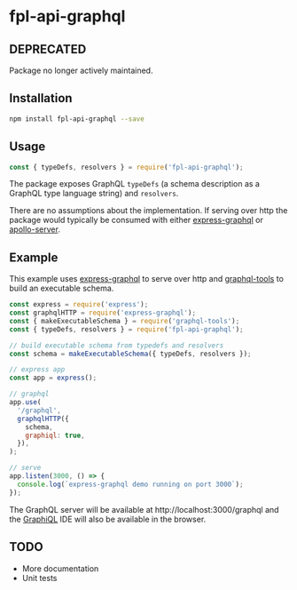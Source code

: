 # fpl-api-graphql

## DEPRECATED

Package no longer actively maintained.

## Installation

```bash
npm install fpl-api-graphql --save
```

## Usage

```js
const { typeDefs, resolvers } = require('fpl-api-graphql');
```

The package exposes GraphQL `typeDefs` (a schema description as a GraphQL type language string) and `resolvers`.

There are no assumptions about the implementation. If serving over http the package would typically be consumed with either [express-graphql](https://github.com/graphql/express-graphql) or [apollo-server](https://github.com/apollographql/apollo-server).

## Example

This example uses [express-graphql](https://github.com/graphql/express-graphql) to serve over http and [graphql-tools](https://github.com/apollographql/graphql-tools) to build an executable schema.

```js
const express = require('express');
const graphqlHTTP = require('express-graphql');
const { makeExecutableSchema } = require('graphql-tools');
const { typeDefs, resolvers } = require('fpl-api-graphql');

// build executable schema from typedefs and resolvers
const schema = makeExecutableSchema({ typeDefs, resolvers });

// express app
const app = express();

// graphql
app.use(
  '/graphql',
  graphqlHTTP({
    schema,
    graphiql: true,
  }),
);

// serve
app.listen(3000, () => {
  console.log(`express-graphql demo running on port 3000`);
});
```

The GraphQL server will be available at http://localhost:3000/graphql and the [GraphiQL](https://github.com/graphql/graphiql) IDE will also be available in the browser.

## TODO

- More documentation
- Unit tests
